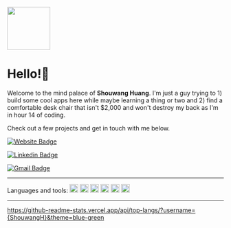 <code><img src="images/gits-typing.gif" width="100"></code>

# Hello!👋


Welcome to the mind palace of **Shouwang Huang**. I'm just a guy trying to 1) build some cool apps here while maybe learning a thing or two and 2) find a comfortable desk chair that isn't $2,000 and won't destroy my back as I'm in hour 14 of coding.

Check out a few projects and get in touch with me below.

[![Website Badge](https://img.shields.io/badge/-Website-47CCCC?style=flat&logo=Google-Chrome&logoColor=white&link=https://shouwangh.github.io/portfolio-website/)](https://shouwangh.github.io/portfolio-website/)

[![Linkedin Badge](https://img.shields.io/badge/-LinkedIn-blue?style=flat&logo=Linkedin&logoColor=white&link=https://www.linkedin.com/in/shouwang-huang-71155ab7/)](https://www.linkedin.com/in/shouwang-huang-71155ab7/)

[![Gmail Badge](https://img.shields.io/badge/-Email_me-c14438?style=flat&logo=Gmail&logoColor=white&link=mailto:shouwangh82@gmail.com)](mailto:shouwangh82@gmail.com)


---

Languages and tools: 
<code><img height="20" src="https://img.shields.io/badge/Python-3776AB?style=for-the-badge&logo=python&logoColor=white"></code>
<code><img height="20" src="https://img.shields.io/badge/HTML5-E34F26?style=for-the-badge&logo=html5&logoColor=white"></code>
<code><img height="20" src="https://img.shields.io/badge/CSS3-1572B6?style=for-the-badge&logo=css3&logoColor=white"></code>
<code><img height="20" src="https://img.shields.io/badge/JavaScript-323330?style=for-the-badge&logo=javascript&logoColor=F7DF1E"></code>
<code><img height="20" src="https://img.shields.io/badge/React-20232A?style=for-the-badge&logo=react&logoColor=61DAFB"></code>
<code><img height="20" src="https://img.shields.io/badge/Flask-000000?style=for-the-badge&logo=flask&logoColor=white"></code>

---

https://github-readme-stats.vercel.app/api/top-langs/?username={ShouwangH}&theme=blue-green


    